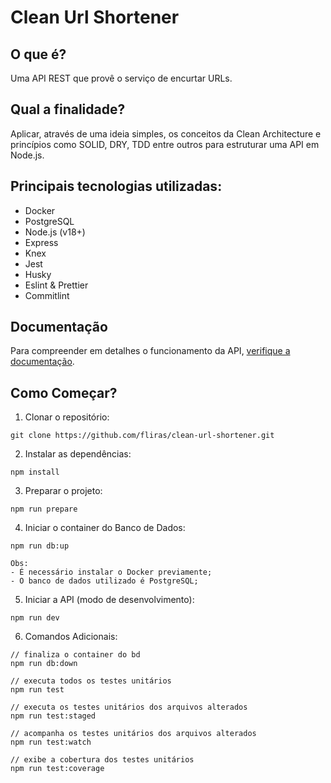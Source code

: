 # Clean Url Shortener

## O que é?

Uma API REST que provê o serviço de encurtar URLs.

## Qual a finalidade?

Aplicar, através de uma ideia simples, os conceitos da Clean Architecture e princípios como SOLID, DRY, TDD entre outros para estruturar uma API em Node.js.

## Principais tecnologias utilizadas:

- Docker
- PostgreSQL
- Node.js (v18+)
- Express
- Knex
- Jest
- Husky
- Eslint & Prettier
- Commitlint

## Documentação

Para compreender em detalhes o funcionamento da API, [verifique a documentação](./docs/index.md).

## Como Começar?

1. Clonar o repositório:

```text
git clone https://github.com/fliras/clean-url-shortener.git
```

2. Instalar as dependências:

```
npm install
```

3. Preparar o projeto:

```
npm run prepare
```

4. Iniciar o container do Banco de Dados:

```
npm run db:up

Obs:
- É necessário instalar o Docker previamente;
- O banco de dados utilizado é PostgreSQL;
```

5. Iniciar a API (modo de desenvolvimento):

```
npm run dev
```

6. Comandos Adicionais:

```
// finaliza o container do bd
npm run db:down

// executa todos os testes unitários
npm run test

// executa os testes unitários dos arquivos alterados
npm run test:staged

// acompanha os testes unitários dos arquivos alterados
npm run test:watch

// exibe a cobertura dos testes unitários
npm run test:coverage
```
